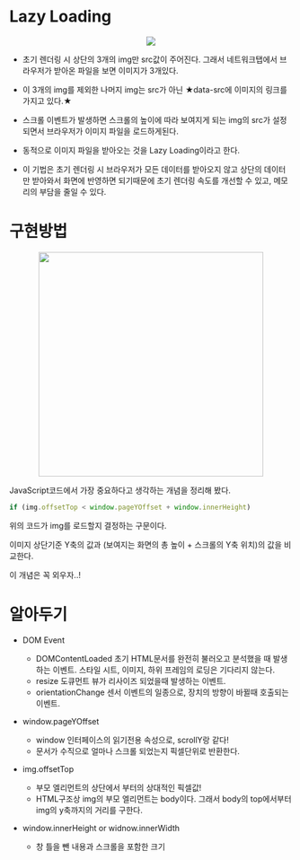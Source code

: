 # Lazy Loading

<p align="center"><img src="https://user-images.githubusercontent.com/64346737/105805950-606ff980-5fe6-11eb-96f0-2611847925aa.gif" /></p>

- 초기 렌더링 시 상단의 3개의 img만 src값이 주어진다. 그래서 네트워크탭에서 브라우저가 받아온 파일을 보면 이미지가 3개있다.

- 이 3개의 img를 제외한 나머지 img는 src가 아닌 ★data-src에 이미지의 링크를 가지고 있다.★

- 스크롤 이벤트가 발생하면 스크롤의 높이에 따라 보여지게 되는 img의 src가 설정되면서 브라우저가 이미지 파일을 로드하게된다.

- 동적으로 이미지 파일을 받아오는 것을 Lazy Loading이라고 한다.

- 이 기법은 초기 렌더링 시 브라우저가 모든 데이터를 받아오지 않고 상단의 데이터만 받아와서 화면에 반영하면 되기때문에 초기 렌더링 속도를 개선할 수 있고, 메모리의 부담을 줄일 수 있다.

# 구현방법

<p align="center"><img width="400px" src="https://media.vlpt.us/images/dolarge/post/c4bb1e75-f402-49ab-ad79-fa698a1e3f7b/Notes_210126_143416.jpg" /></p>

JavaScript코드에서 가장 중요하다고 생각하는 개념을 정리해 봤다.

```js
if (img.offsetTop < window.pageYOffset + window.innerHeight)
```

위의 코드가 img를 로드할지 결정하는 구문이다.

이미지 상단기준 Y축의 값과 (보여지는 화면의 총 높이 + 스크롤의 Y축 위치)의 값을 비교한다.

이 개념은 꼭 외우자..!

# 알아두기

- DOM Event

  - DOMContentLoaded
    초기 HTML문서를 완전히 불러오고 분석했을 때 발생하는 이벤트.
    스타일 시트, 이미지, 하위 프레임의 로딩은 기다리지 않는다.
  - resize
    도큐먼트 뷰가 리사이즈 되었을때 발생하는 이벤트.
  - orientationChange
    센서 이벤트의 일종으로, 장치의 방향이 바뀔때 호출되는 이벤트.

- window.pageYOffset

  - window 인터페이스의 읽기전용 속성으로, scrollY랑 같다!
  - 문서가 수직으로 얼마나 스크롤 되었는지 픽셀단위로 반환한다.

- img.offsetTop

  - 부모 엘리먼트의 상단에서 부터의 상대적인 픽셀값!
  - HTML구조상 img의 부모 엘리먼트는 body이다. 그래서 body의 top에서부터 img의 y축까지의 거리를 구한다.

- window.innerHeight or widnow.innerWidth
  - 창 틀을 뺀 내용과 스크롤을 포함한 크기
